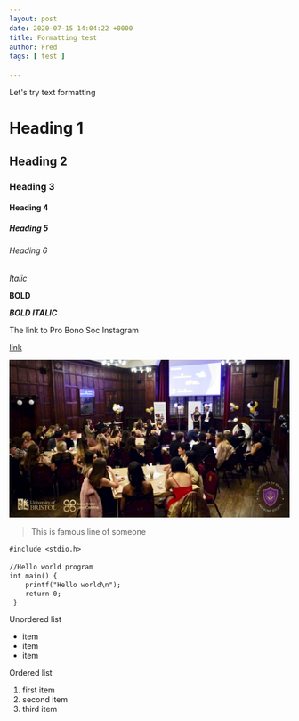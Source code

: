 ```yaml
---
layout: post
date: 2020-07-15 14:04:22 +0000
title: Formatting test
author: Fred
tags: [ test ]

---
```

Let's try text formatting

# Heading 1

## Heading 2

### Heading 3

#### Heading 4

##### Heading 5

###### Heading 6

_Italic_

**BOLD**

**_BOLD ITALIC_**

The link to Pro Bono Soc Instagram

[link](https://www.instagram.com/uobprobonosoc/ "Pro Bono Soc Instagram")

![](/uploads/104159868_1135178293512947_130193952274401464_o.jpg)

> This is famous line of someone

    #include <stdio.h>
    
    //Hello world program
    int main() {
    	printf("Hello world\n");
        return 0;
     }

Unordered list

* item
* item
* item

Ordered list

1. first item
2. second item
3. third item